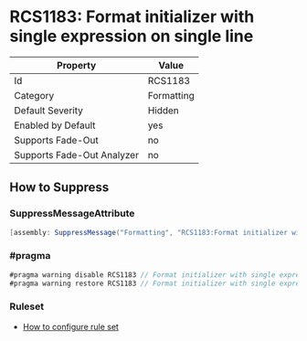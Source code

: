 # RCS1183: Format initializer with single expression on single line

Property | Value
--- | --- 
Id | RCS1183
Category | Formatting
Default Severity | Hidden
Enabled by Default | yes
Supports Fade-Out | no
Supports Fade-Out Analyzer | no

## How to Suppress

### SuppressMessageAttribute

```csharp
[assembly: SuppressMessage("Formatting", "RCS1183:Format initializer with single expression on single line.", Justification = "<Pending>")]
```

### \#pragma

```csharp
#pragma warning disable RCS1183 // Format initializer with single expression on single line.
#pragma warning restore RCS1183 // Format initializer with single expression on single line.
```

### Ruleset

* [How to configure rule set](../HowToConfigureAnalyzers.md)
